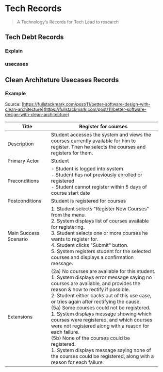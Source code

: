 # Tech Records

> A Technology's Records for Tech Lead to research


## Tech Debt Records

### Explain


### usecases


## Clean Architeture Usecases Records


### Example

Source: [https://fullstackmark.com/post/11/better-software-design-with-clean-architecture](https://fullstackmark.com/post/11/better-software-design-with-clean-architecture)

| Title | Register for courses |
|-------|----------------------|
| Description | Student accesses the system and views the courses currently available for him to register. Then he selects the courses and registers for them. |
| Primary Actor | Student |
| Preconditions | - Student is logged into system <br> - Student has not previously enrolled or registered <br> - Student cannot register within 5 days of course start date |
| Postconditions | Student is registered for courses |
| Main Success Scenario | 1.  Student selects "Register New Courses" from the menu. <br> 2.  System displays list of courses available for registering.  <br> 3.  Student selects one or more courses he wants to register for.  <br> 4.  Student clicks "Submit" button.  <br> 5.  System registers student for the selected courses and displays a confirmation message. |
| Extensions |  (2a) No courses are available for this student.  <br> 1.  System displays error message saying no courses are available, and provides the reason & how to rectify if possible.  <br> 2.  Student either backs out of this use case, or tries again after rectifying the cause.  <br> (5a) Some courses could not be registered.  <br> 1.  System displays message showing which courses were registered, and which courses were not registered along with a reason for each failure.  <br> (5b) None of the courses could be registered.  <br> 1.  System displays message saying none of the courses could be registered, along with a reason for each failure. | 

